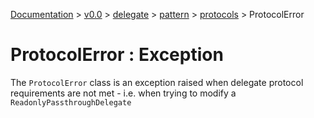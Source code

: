[Documentation](/docs/documentation.md) >
 [v0.0](/docs/0.0/version.md) >
  [delegate](/docs/0.0/delegate/module.md) >
   [pattern](/docs/0.0/delegate/pattern/module.md) >
    [protocols](/docs/0.0/delegate/pattern/protocols/module.md) >
     ProtocolError

# ProtocolError : Exception

The `ProtocolError` class is an exception raised when delegate protocol requirements are not met - i.e. when trying to modify a `ReadonlyPassthroughDelegate`